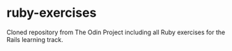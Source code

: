 # ruby-exercises
Cloned repository from The Odin Project including all Ruby exercises for the Rails learning track.
